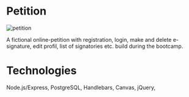 # Petition
![petition](public/petition.gif)

A fictional online-petition with registration, login, make and delete e-signature, edit profil, list of signatories etc. build during the bootcamp. 

# Technologies
Node.js/Express, PostgreSQL, Handlebars, Canvas, jQuery, 


